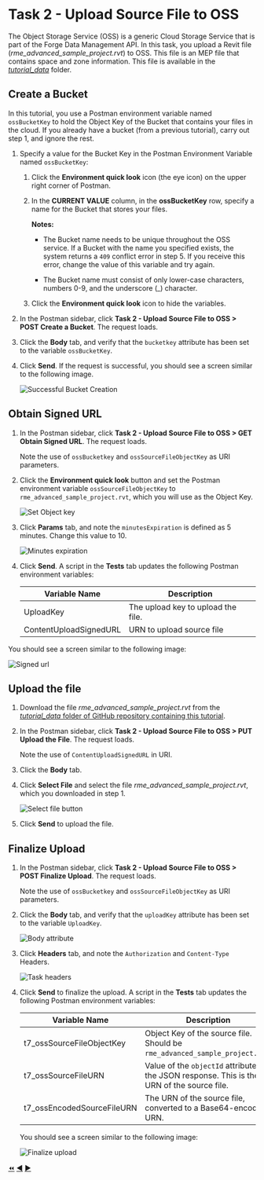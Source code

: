 # Task 2 - Upload Source File to OSS

The Object Storage Service (OSS) is a generic Cloud Storage Service that is part of the Forge Data Management API. In this task, you upload a Revit file (*rme_advanced_sample_project.rvt*) to OSS. This file is an MEP file that contains space and zone information. This file is available in the [*tutorial_data*](../tutorial_data) folder.

## Create a Bucket

In this tutorial, you use a Postman environment variable named `ossBucketKey` to hold the Object Key of the Bucket that contains your files in the cloud. If you already have a bucket (from a previous tutorial), carry out step 1, and ignore the rest.

1. Specify a value for the Bucket Key in the Postman Environment Variable named `ossBucketKey`:

    1. Click the **Environment quick look** icon (the eye icon) on the upper right corner of Postman.

    2. In the **CURRENT VALUE** column, in the **ossBucketKey** row, specify a name for the Bucket that stores your files.

        **Notes:**  
        - The Bucket name needs to be unique throughout the OSS service. If a Bucket with the name you specified exists, the system returns a `409` conflict error in step 5. If you receive this error, change the value of this variable and try again.

        - The Bucket name must consist of only lower-case characters, numbers 0-9, and the underscore (_) character.

    3. Click the **Environment quick look** icon to hide the variables.

4. In the Postman sidebar, click **Task 2 - Upload Source File to OSS > POST Create a Bucket**. The request loads.

5. Click the **Body** tab, and verify that the `bucketkey` attribute has been set to the variable `ossBucketKey`.

5. Click **Send**. If the request is successful, you should see a screen similar to the following image.

    ![Successful Bucket Creation](../images/tutorial_07_task_2_create_a_bucket.png "Successful Bucket Creation")
    
## Obtain Signed URL

1. In the Postman sidebar, click **Task 2 - Upload Source File to OSS > GET Obtain Signed URL**. The request loads.

   Note the use of `ossBucketkey` and `ossSourceFileObjectKey` as URI parameters.

2. Click the **Environment quick look** button and set the Postman environment variable `ossSourceFileObjectKey` to `rme_advanced_sample_project.rvt`, which you will use as the Object Key.

   ![Set Object key](../images/tutorial_07_task_2_obtain_signd_url_01.png "Set Object Key")

3. Click **Params** tab, and note the `minutesExpiration` is defined as 5 minutes. Change this value to 10.

   ![Minutes expiration](../images/tutorial_07_task_2_obtain_signd_url_02.png "Minutes expiration")

4. Click **Send**. A script in the **Tests** tab updates the following Postman environment variables:

   | Variable Name              | Description                                                                                 |
   |----------------------------|---------------------------------------------------------------------------------------------|
   | UploadKey | The upload key to upload the file.                                                                           |
   | ContentUploadSignedURL | URN to upload source file                                                                       |
   
You should see a screen similar to the following image:
   
   ![Signed url](../images/tutorial_07_task_2_obtain_signd_url_03.png "Signed url")
   
## Upload the file

1. Download the file *rme_advanced_sample_project.rvt* from the [*tutorial_data* folder of GitHub repository containing this tutorial](../tutorial_data).

2. In the Postman sidebar, click **Task 2 - Upload Source File to OSS > PUT Upload the File**. The request loads.

   Note the use of `ContentUploadSignedURL` in URI.

3. Click the **Body** tab.

4. Click **Select File** and select the file *rme_advanced_sample_project.rvt*, which you downloaded in step 1.

   ![Select file button](../images/tutorial_07_task_2_upload_a_file.png "Select file button")
   
5. Click **Send** to upload the file.


## Finalize Upload

1. In the Postman sidebar, click **Task 2 - Upload Source File to OSS > POST Finalize Upload**. The request loads.

   Note the use of `ossBucketkey` and `ossSourceFileObjectKey` as URI parameters.

2. Click the **Body** tab, and verify that the `uploadKey` attribute has been set to the variable `UploadKey`.

   ![Body attribute](../images/tutorial_07_task_2_finalize_upload_01.png "Body attribute")

3. Click **Headers** tab, and note the `Authorization` and `Content-Type` Headers.

   ![Task headers](../images/tutorial_07_task_2_finalize_upload_02.png "Task headers")

4. Click **Send** to finalize the upload. A script in the **Tests** tab updates the following Postman environment variables:

   | Variable Name              | Description                                                                                 |
   |----------------------------|---------------------------------------------------------------------------------------------|
   | t7_ossSourceFileObjectKey  | Object Key of the source file. Should be `rme_advanced_sample_project.rvt`.                                         |
   | t7_ossSourceFileURN        | Value of the `objectId` attribute in the JSON response. This is the URN of the source file. |
   | t7_ossEncodedSourceFileURN | The URN of the source file, converted to a Base64-encoded URN.                              |


    You should see a screen similar to the following image:

    ![Finalize upload](../images/tutorial_07_task_2_finalize_upload_03.png "Finalize upload")

[:rewind:](../readme.md "readme.md") [:arrow_backward:](task-1.md "Previous task") [:arrow_forward:](task-3.md "Next task")
